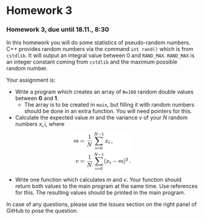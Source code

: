 # Homework 3
### Homework 3, due until 18.11., 8:30

In this homework you will do some statistics of pseudo-random numbers.
C++ provides random numbers via the command ``int rand()`` which is from
``cstdlib``. It will output an integral value between 0 and ``RAND_MAX``.
``RAND_MAX`` is an integer constant coming from ``cstdlib`` and the maximum possible random number.

Your assignment is:
* Write a program which creates an array of ``N=100`` random double values between **0** and **1**.
  * The array is to be created in ``main``, but filling it with random numbers should be done in an extra function. You will need pointers for this.
* Calculate the expected value *m* and the variance *v* of your *N* random numbers *x_i*, where

<p align="center">
 <img src="stuffy_stuff/formel.png" width="150">


  * Write one function which calculates *m* and *v*. Your function should return both values to the main program at the same time. Use references for this. The resulting values should be printed in the main program.

In case of any questions, please use the *Issues* section on the right panel of GitHub to pose the question.
